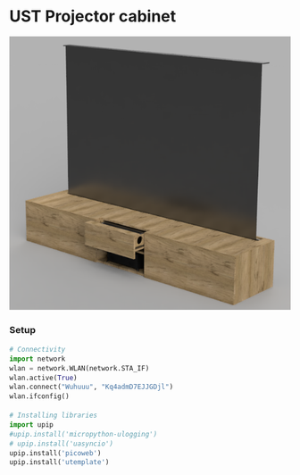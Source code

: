 # UST Projector cabinet

![Render of cabinet](_docs/img/render.png)

### Setup

```python
# Connectivity
import network
wlan = network.WLAN(network.STA_IF)
wlan.active(True)
wlan.connect("Wuhuuu", "Kq4admD7EJJGDjl")
wlan.ifconfig()

# Installing libraries
import upip
#upip.install('micropython-ulogging')
# upip.install('uasyncio')
upip.install('picoweb')
upip.install('utemplate')
```
